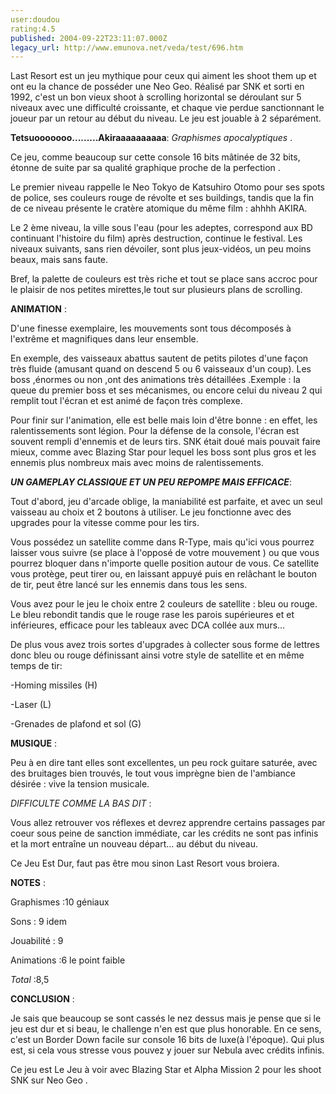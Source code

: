 ```yaml
---
user:doudou
rating:4.5
published: 2004-09-22T23:11:07.000Z
legacy_url: http://www.emunova.net/veda/test/696.htm
---
```

Last Resort est un jeu mythique pour ceux qui aiment les shoot them up et ont eu la chance de posséder une Neo Geo. Réalisé par SNK et sorti en 1992, c'est un bon vieux shoot à scrolling horizontal se déroulant sur 5 niveaux avec une difficulté croissante, et chaque vie perdue sanctionnant le joueur par un retour au début du niveau. Le jeu est jouable à 2 séparément.  

  

**Tetsuooooooo.........Akiraaaaaaaaaa**: _Graphismes apocalyptiques_ .  

  

Ce jeu, comme beaucoup sur cette console 16 bits mâtinée de 32 bits, étonne de suite par sa qualité graphique proche de la perfection .  

  

Le premier niveau rappelle le Neo Tokyo de Katsuhiro Otomo pour ses spots de police, ses couleurs rouge de révolte et ses buildings, tandis que la fin de ce niveau présente le cratère atomique du même film : ahhhh AKIRA.  

  

Le 2 ème niveau, la ville sous l'eau (pour les adeptes, correspond aux BD continuant l'histoire du film) après destruction, continue le festival. Les niveaux suivants, sans rien dévoiler, sont plus jeux-vidéos, un peu moins beaux, mais sans faute.  

  

Bref, la palette de couleurs est très riche et tout se place sans accroc pour le plaisir de nos petites mirettes,le tout sur plusieurs plans de scrolling.  

  

**ANIMATION** :  

  

D'une finesse exemplaire, les mouvements sont tous décomposés à l'extrême et magnifiques dans leur ensemble.  

  

En exemple, des vaisseaux abattus sautent de petits pilotes d'une façon très fluide (amusant quand on descend 5 ou 6 vaisseaux d'un coup). Les boss ,énormes ou non ,ont des animations très détaillées .Exemple : la queue du premier boss et ses mécanismes, ou encore celui du niveau 2 qui remplit tout l'écran et est animé de façon très complexe.  

  

Pour finir sur l'animation, elle est belle mais loin d'être bonne : en effet, les ralentissements sont légion. Pour la défense de la console, l'écran est souvent rempli d'ennemis et de leurs tirs. SNK était doué mais pouvait faire mieux, comme avec Blazing Star pour lequel les boss sont plus gros et les ennemis plus nombreux mais avec moins de ralentissements.  

  

**_UN GAMEPLAY CLASSIQUE ET UN PEU REPOMPE MAIS EFFICACE_**:  

  

Tout d'abord, jeu d'arcade oblige, la maniabilité est parfaite, et avec un seul vaisseau au choix et 2 boutons à utiliser. Le jeu fonctionne avec des upgrades pour la vitesse comme pour les tirs.  

  

Vous possédez un satellite comme dans R-Type, mais qu'ici vous pourrez laisser vous suivre (se place à l'opposé de votre mouvement ) ou que vous pourrez bloquer dans n'importe quelle position autour de vous. Ce satellite vous protège, peut tirer ou, en laissant appuyé puis en relâchant le bouton de tir, peut être lancé sur les ennemis dans tous les sens.  

  

Vous avez pour le jeu le choix entre 2 couleurs de satellite : bleu ou rouge. Le bleu rebondit tandis que le rouge rase les parois supérieures et et inférieures, efficace pour les tableaux avec DCA collée aux murs...  

De plus vous avez trois sortes d'upgrades à collecter sous forme de lettres donc bleu ou rouge définissant ainsi votre style de satellite et en même temps de tir:  

-Homing missiles (H)  

-Laser (L)  

-Grenades de plafond et sol (G)  

  

**MUSIQUE** :  

  

Peu à en dire tant elles sont excellentes, un peu rock guitare saturée, avec des bruitages bien trouvés, le tout vous imprègne bien de l'ambiance désirée : vive la tension musicale.  

  

_DIFFICULTE COMME LA BAS DIT_ :  

  

Vous allez retrouver vos réflexes et devrez apprendre certains passages par coeur sous peine de sanction immédiate, car les crédits ne sont pas infinis et la mort entraîne un nouveau départ... au début du niveau.  

  

Ce Jeu Est Dur, faut pas être mou sinon Last Resort vous broiera.  

  

  

**NOTES** :  

  

Graphismes :10 géniaux  

Sons : 9 idem  

Jouabilité : 9   

Animations :6 le point faible  

  

_Total_ :8,5  

  

**CONCLUSION** :  

  

Je sais que beaucoup se sont cassés le nez dessus mais je pense que si le jeu est dur et si beau, le challenge n'en est que plus honorable. En ce sens, c'est un Border Down facile sur console 16 bits de luxe(à l'époque). Qui plus est, si cela vous stresse vous pouvez y jouer sur Nebula avec crédits infinis.  

Ce jeu est Le Jeu à voir avec Blazing Star et Alpha Mission 2 pour les shoot SNK sur Neo Geo .